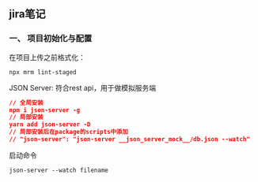 ## jira笔记

### 一、 项目初始化与配置

在项目上传之前格式化：

```
npx mrm lint-staged
```

JSON Server: 符合rest api，用于做模拟服务端

```json
// 全局安装
npm i json-server -g
// 局部安装
yarn add json-server -D
// 局部安装后在package的scripts中添加 
// "json-server": "json-server __json_server_mock__/db.json --watch"
```

启动命令

```
json-server --watch filename
```

